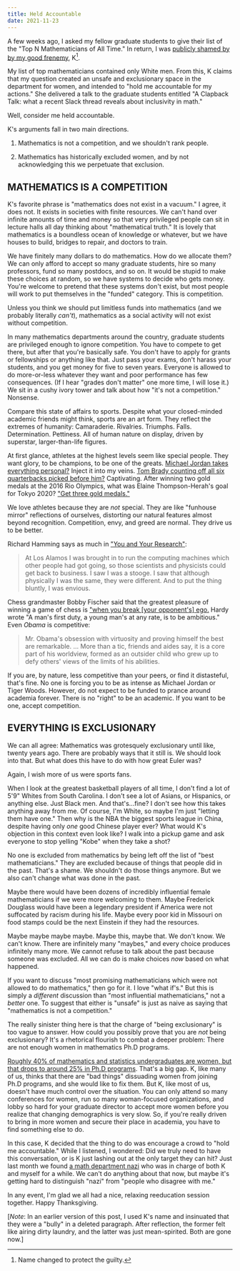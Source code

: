 ```yaml
---
title: Held Accountable
date: 2021-11-23
---
```


A few weeks ago, I asked my fellow graduate students to give their list of the
"Top N Mathematicians of All Time." In return, I was [publicly shamed by by my
good frenemy](https://twitter.com/corrine_yap/status/1461473396726796289),
K[^K].

[^K]: Name changed to protect the guilty.

My list of top mathematicians contained only White men. From this, K claims
that my question created an unsafe and exclusionary space in the department for
women, and intended to "hold me accountable for my actions." She delivered
a talk to the graduate students entitled "A Clapback Talk: what a recent Slack
thread reveals about inclusivity in math."

Well, consider me held accountable.

K's arguments fall in two main directions.

1. Mathematics is not a competition, and we shouldn't rank people.

2. Mathematics has historically excluded women, and by not acknowledging this
we perpetuate that exclusion.

## MATHEMATICS IS A COMPETITION

K's favorite phrase is "mathematics does not exist in a vacuum." I agree, it
does not. It exists in societies with finite resources. We can't hand over
infinite amounts of time and money so that very privileged people can sit in
lecture halls all day thinking about "mathematical truth." It is lovely that
mathematics is a boundless ocean of knowledge or whatever, but we have houses
to build, bridges to repair, and doctors to train.

We have finitely many dollars to do mathematics. How do we allocate them? We
can only afford to accept so many graduate students, hire so many professors,
fund so many postdocs, and so on. It would be stupid to make these choices at
random, so we have systems to decide who gets money. You're welcome to pretend
that these systems don't exist, but most people will work to put themselves in
the "funded" category. This is competition.

Unless you think we should put limitless funds into mathematics (and we
probably literally *can't*), mathematics as a social activity will not exist
without competition.

In many mathematics departments around the country, graduate students are
privileged enough to ignore competition. You have to compete to get there, but
after that you're basically safe. You don't have to apply for grants or
fellowships or anything like that. Just pass your exams, don't harass your
students, and you get money for five to seven years. Everyone is allowed to do
more-or-less whatever they want and poor performance has few consequences. (If
I hear "grades don't matter" one more time, I will lose it.) We sit in a cushy
ivory tower and talk about how "it's not a competition." Nonsense.

Compare this state of affairs to sports. Despite what your closed-minded
academic friends might think, sports are an art form. They reflect the extremes
of humanity: Camaraderie. Rivalries. Triumphs. Falls. Determination. Pettiness.
All of human nature on display, driven by superstar, larger-than-life figures.

At first glance, athletes at the highest levels seem like special people. They
want glory, to be champions, to be one of the greats. [Michael Jordan takes
everything personal?](youtube.com/watch?v=Ss5Ndz0tn9o) Inject it into my veins.
[Tom Brady counting off all six quarterbacks picked before
him?](https://www.youtube.com/watch?v=o5fdhfVrg1I) Captivating. After winning
two gold medals at the 2016 Rio Olympics, what was Elaine Thompson-Herah's goal
for Tokyo 2020? ["Get three gold
medals."](https://olympics.com/en/featured-news/exclusive-elaine-thompson-herah-disappointment-makes-you-better-and-stronger)

We love athletes because they are *not* special. They are like "funhouse
mirror" reflections of ourselves, distorting our natural features almost beyond
recognition. Competition, envy, and greed are normal. They drive us to be
better.

Richard Hamming says as much in ["You and Your
Research"](https://www.cs.virginia.edu/~robins/YouAndYourResearch.html):

> At Los Alamos I was brought in to run the computing machines which other
people had got going, so those scientists and physicists could get back to
business. I saw I was a stooge. I saw that although physically I was the same,
they were different. And to put the thing bluntly, I was envious.

Chess grandmaster Bobby Fischer said that the greatest pleasure of winning a
game of chess is ["when you break [your opponent's]
ego.](https://youtu.be/boyYKCr3T8w?t=349) Hardy wrote "A man's first duty, a
young man's at any rate, is to be ambitious." Even *Obama* is competitive:

> Mr. Obama's obsession with virtuosity and proving himself the best are
remarkable. ... More than a tic, friends and aides say, it is a core part of
his worldview, formed as an outsider child who grew up to defy others' views of
the limits of his abilities.

If you are, by nature, less competitive than your peers, or find it
distasteful, that's fine. No one is forcing you to be as intense as Michael
Jordan or Tiger Woods. However, do not expect to be funded to prance around
academia forever. There is no "right" to be an academic. If you want to be one,
accept competition.

## EVERYTHING IS EXCLUSIONARY

We can all agree: Mathematics was grotesquely exclusionary until like, twenty
years ago. There are probably ways that it still is. We should look into that.
But what does this have to do with how great Euler was?

Again, I wish more of us were sports fans.

When I look at the greatest basketball players of all time, I don't find a lot
of 5'9" Whites from South Carolina. I don't see a lot of Asians, or Hispanics,
or anything else. Just Black men. And that's...fine? I don't see how this takes
anything away from me. Of course, I'm White, so maybe I'm just "letting them
have one." Then why is the NBA the biggest sports league in China, despite
having only *one* good Chinese player ever? What would K's objection in this
context even look like? I walk into a pickup game and ask everyone to stop
yelling "Kobe" when they take a shot?

No one is excluded from mathematics by being left off the list of "best
mathematicians." They are excluded because of things that people did in the
past. That's a shame. We shouldn't do those things anymore. But we also can't
change what was done in the past.

Maybe there would have been dozens of incredibly influential female
mathematicians if we were more welcoming to them. Maybe Frederick Douglass
would have been a legendary president if America were not suffocated by racism
during his life. Maybe every poor kid in Missouri on food stamps could be the
next Einstein if they had the resources.

Maybe maybe maybe maybe. Maybe this, maybe that. We don't know. We can't know.
There are infinitely many "maybes," and every choice produces infinitely many
more. We cannot refuse to talk about the past because someone was excluded. All
we can do is make choices *now* based on what happened.

If you want to discuss "most promising mathematicians which were not allowed to
do mathematics," then go for it. I love "what if's." But this is simply
a *different* discussion than "most influential mathematicians," not a *better*
one. To suggest that either is "unsafe" is just as naive as saying that
"mathematics is not a competition."

The really sinister thing here is that the charge of "being exclusionary" is
too vague to answer. How could you possibly prove that you are *not* being
exclusionary? It's a rhetorical flourish to combat a deeper problem: There are
not enough women in mathematics Ph.D programs.

[Roughly 40% of mathematics and statistics undergraduates are women, but that
drops to around 25% in Ph.D
programs](https://www.nsf.gov/statistics/2017/nsf17310/digest/fod-women/mathematics-and-statistics.cfm).
That's a big gap. K, like many of us, thinks that there are "bad things"
dissuading women from joining Ph.D programs, and she would like to fix them.
But K, like most of us, doesn't have much control over the situation. You can
only attend so many conferences for women, run so many woman-focused
organizations, and lobby so hard for your graduate director to accept more
women before you realize that changing demographics is very slow. So, if you're
really driven to bring in more women and secure their place in academia, you
have to find something else to do.

In this case, K decided that the thing to do was encourage a crowd to "hold me
accountable." While I listened, I wondered: Did we truly need to have this
conversation, or is K just lashing out at the only target they can hit? Just
last month we found [a math department nazi](/i-hate-new-jersey-nazis) who was
in charge of both K and myself for a while. We can't do anything about that
now, but maybe it's getting hard to distinguish "nazi" from "people who
disagree with me."

In any event, I'm glad we all had a nice, relaxing reeducation session
together. Happy Thanksgiving.

\[*Note*: In an earlier version of this post, I used K's name and insinuated
that they were a "bully" in a deleted paragraph. After reflection, the former
felt like airing dirty laundry, and the latter was just mean-spirited. Both are
gone now.\]
